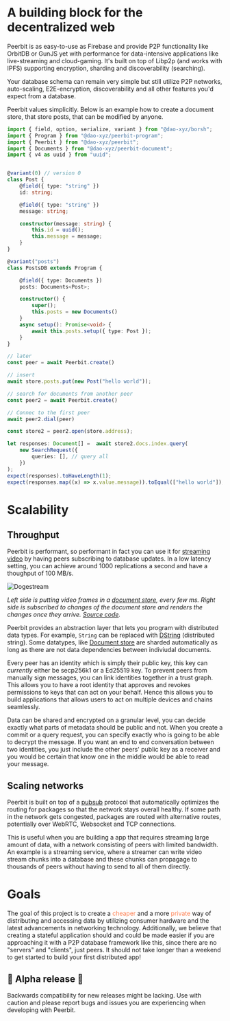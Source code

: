 # A building block for the decentralized web
Peerbit is as easy-to-use as Firebase and provide P2P functionality like OrbitDB or GunJS yet with performance for data-intensive applications like live-streaming and cloud-gaming. It's built on top of Libp2p (and works with IPFS) supporting encryption, sharding and discoverability (searching). 

Your database schema can remain very simple but still utilize P2P networks, auto-scaling, E2E-encryption, discoverability and all other features you'd expect from a database. 

Peerbit values simplicitly. Below is an example how to create a document store, that store posts, that can be modified by anyone.

```typescript 
import { field, option, serialize, variant } from "@dao-xyz/borsh";
import { Program } from "@dao-xyz/peerbit-program";
import { Peerbit } from "@dao-xyz/peerbit";
import { Documents } from "@dao-xyz/peerbit-document";
import { v4 as uuid } from "uuid";


@variant(0) // version 0
class Post {
    @field({ type: "string" })
    id: string;

    @field({ type: "string" })
    message: string;

    constructor(message: string) {
        this.id = uuid();
		this.message = message;
    }
}

@variant("posts")
class PostsDB extends Program {

    @field({ type: Documents })
    posts: Documents<Post>;

    constructor() {
        super();
        this.posts = new Documents()
    }
    async setup(): Promise<void> {
        await this.posts.setup({ type: Post });
    }
}

// later 
const peer = await Peerbit.create()

// insert
await store.posts.put(new Post("hello world"));

// search for documents from another peer
const peer2 = await Peerbit.create()

// Connec to the first peer
await peer2.dial(peer) 

const store2 = peer2.open(store.address);

let responses: Document[] =  await store2.docs.index.query(
    new SearchRequest({
        queries: [], // query all
    })
);
expect(responses).toHaveLength(1);
expect(responses.map((x) => x.value.message)).toEqual(["hello world"]);
```


# Scalability

## Throughput
Peerbit is performant, so performant in fact you can use it for [streaming video](https://stream.dao.xyz) by having peers subscribing to database updates. In a low latency setting, you can achieve around 1000 replications a second and have a thoughput of 100 MB/s. 

![Dogestream](/videostream.gif)

*Left side is putting video frames in a [document store](https://github.com/dao-xyz/peerbit-examples/blob/master/packages/live-streaming/frontend/src/media/database.ts), every few ms. Right side is subscribed to changes of the document store and renders the changes once they arrive. [Source code](https://github.com/dao-xyz/peerbit-examples/tree/master/packages/live-streaming).*

Peerbit provides an abstraction layer that lets you program with distributed data types. For example, ```String``` can be replaced with [DString](./packages/programs/data/string) (distributed string). Some datatypes, like [Document store](./packages/programs/data/document) are sharded automatically as long as there are not data dependencies between indiviudal documents.

Every peer has an identity which is simply their public key, this key can *currently* either be secp256k1 or a Ed25519 key. To prevent peers from manually sign messages, you can link identities together in a trust graph. This allows you to have a root identity that approves and revokes permissions to keys that can act on your behalf. Hence this allows you to build applications that allows users to act on multiple devices and chains seamlessly.
 
Data can be shared and encrypted on a granular level, you can decide exactly what parts of metadata should be public and not. When you create a commit or a query request, you can specify exactly who is going to be able to decrypt the message. If you want an end to end conversation between two identities, you just include the other peers' public key as a receiver and you would be certain that know one in the middle would be able to read your message.

## Scaling networks
Peerbit is built on top of a [pubsub](./../packages/libp2p/direct-sub/) protocol that automatically optimizes the routing for packages so that the network stays overall healthy. If some path in the network gets congested, packages are routed with alternative routes, potentially over WebRTC, Websocket and TCP connections. 

This is useful when you are building a app that requires streaming large amount of data, with a network consisting of peers with limited bandwidth. An example is a streaming service, where a streamer can write video stream chunks into a database and these chunks can propagage to thousands of peers without having to send to all of them directly.


# Goals
The goal of this project is to create a  <span style="color:coral;">cheaper</span> and a more <span style="color:coral;">private</span> way of distributing and accessing data by utilizing consumer hardware and the latest advancements in networking technology. Additionally, we believe that creating a stateful application should and could be made easier if you are approaching it with a P2P database framework like this, since there are no "servers" and "clients", just peers. It should not take longer than a weekend to get started to build your first distributed app!


## 🚧 Alpha release  🚧
Backwards compatibility for new releases might be lacking. Use with caution and please report bugs and issues you are experiencing when developing with Peerbit. 
